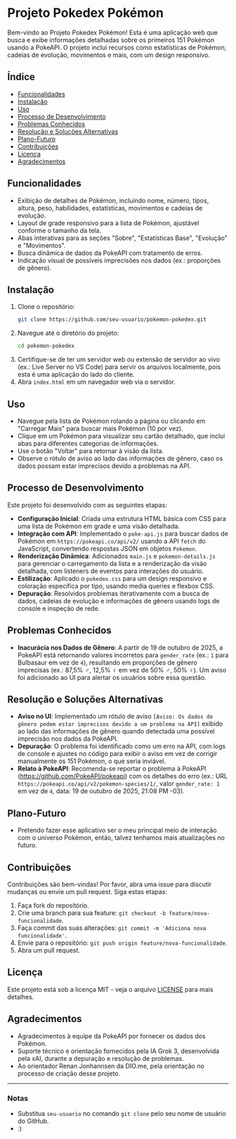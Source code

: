 # Projeto Pokedex Pokémon

Bem-vindo ao Projeto Pokedex Pokémon! Esta é uma aplicação web que busca e exibe informações detalhadas sobre os primeiros 151 Pokémon usando a PokeAPI. O projeto inclui recursos como estatísticas de Pokémon, cadeias de evolução, movimentos e mais, com um design responsivo.

## Índice
- [Funcionalidades](#funcionalidades)
- [Instalação](#instalação)
- [Uso](#uso)
- [Processo de Desenvolvimento](#processo-de-desenvolvimento)
- [Problemas Conhecidos](#problemas-conhecidos)
- [Resolução e Soluções Alternativas](#resolução-e-soluções-alternativas)
- [Plano-Futuro](#plano-futuro)
- [Contribuições](#contribuições)
- [Licença](#licença)
- [Agradecimentos](#agradecimentos)

## Funcionalidades
- Exibição de detalhes de Pokémon, incluindo nome, número, tipos, altura, peso, habilidades, estatísticas, movimentos e cadeias de evolução.
- Layout de grade responsivo para a lista de Pokémon, ajustável conforme o tamanho da tela.
- Abas interativas para as seções "Sobre", "Estatísticas Base", "Evolução" e "Movimentos".
- Busca dinâmica de dados da PokeAPI com tratamento de erros.
- Indicação visual de possíveis imprecisões nos dados (ex.: proporções de gênero).

## Instalação
1. Clone o repositório:
   ```bash
   git clone https://github.com/seu-usuario/pokemon-pokedex.git
   ```
2. Navegue até o diretório do projeto:
   ```bash
   cd pokemon-pokedex
   ```
3. Certifique-se de ter um servidor web ou extensão de servidor ao vivo (ex.: Live Server no VS Code) para servir os arquivos localmente, pois esta é uma aplicação do lado do cliente.
4. Abra `index.html` em um navegador web via o servidor.

## Uso
- Navegue pela lista de Pokémon rolando a página ou clicando em "Carregar Mais" para buscar mais Pokémon (10 por vez).
- Clique em um Pokémon para visualizar seu cartão detalhado, que inclui abas para diferentes categorias de informações.
- Use o botão "Voltar" para retornar à visão da lista.
- Observe o rótulo de aviso ao lado das informações de gênero, caso os dados possam estar imprecisos devido a problemas na API.

## Processo de Desenvolvimento
Este projeto foi desenvolvido com as seguintes etapas:
- **Configuração Inicial**: Criada uma estrutura HTML básica com CSS para uma lista de Pokémon em grade e uma visão detalhada.
- **Integração com API**: Implementado o `poke-api.js` para buscar dados de Pokémon em `https://pokeapi.co/api/v2/` usando a API `fetch` do JavaScript, convertendo respostas JSON em objetos `Pokemon`.
- **Renderização Dinâmica**: Adicionados `main.js` e `pokemon-details.js` para gerenciar o carregamento da lista e a renderização da visão detalhada, com listeners de eventos para interações do usuário.
- **Estilização**: Aplicado o `pokedex.css` para um design responsivo e coloração específica por tipo, usando media queries e flexbox CSS.
- **Depuração**: Resolvidos problemas iterativamente com a busca de dados, cadeias de evolução e informações de gênero usando logs de console e inspeção de rede.

## Problemas Conhecidos
- **Inacurácia nos Dados de Gênero**: A partir de 19 de outubro de 2025, a PokeAPI está retornando valores incorretos para `gender_rate` (ex.: `1` para Bulbasaur em vez de `4`), resultando em proporções de gênero imprecisas (ex.: 87,5% ♂, 12,5% ♀ em vez de 50% ♂, 50% ♀). Um aviso foi adicionado ao UI para alertar os usuários sobre essa questão.

## Resolução e Soluções Alternativas
- **Aviso no UI**: Implementado um rótulo de aviso `[Aviso: Os dados de gênero podem estar imprecisos devido a um problema na API]` exibido ao lado das informações de gênero quando detectada uma possível imprecisão nos dados da PokeAPI.
- **Depuração**: O problema foi identificado como um erro na API, com logs de console e ajustes no código para exibir o aviso em vez de corrigir manualmente os 151 Pokémon, o que seria inviável.
- **Relato à PokeAPI**: Recomenda-se reportar o problema à PokeAPI (https://github.com/PokeAPI/pokeapi) com os detalhes do erro (ex.: URL `https://pokeapi.co/api/v2/pokemon-species/1/`, valor `gender_rate: 1` em vez de `4`, data: 19 de outubro de 2025, 21:08 PM -03).

## Plano-Futuro
- Pretendo fazer esse aplicativo ser o meu principal meio de interação com o universo Pokémon, então, talvez tenhamos mais atualizações no futuro.

## Contribuições
Contribuições são bem-vindas! Por favor, abra uma issue para discutir mudanças ou envie um pull request. Siga estas etapas:
1. Faça fork do repositório.
2. Crie uma branch para sua feature: `git checkout -b feature/nova-funcionalidade`.
3. Faça commit das suas alterações: `git commit -m 'Adiciona nova funcionalidade'`.
4. Envie para o repositório: `git push origin feature/nova-funcionalidade`.
5. Abra um pull request.

## Licença
Este projeto está sob a licença MIT - veja o arquivo [LICENSE](LICENSE) para mais detalhes.

## Agradecimentos
- Agradecimentos à equipe da PokeAPI por fornecer os dados dos Pokémon.
- Suporte técnico e orientação fornecidos pela IA Grok 3, desenvolvida pela xAI, durante a depuração e resolução de problemas.
- Ao orientador Renan Jonhannsen da DIO.me, pela orientação no processo de criação desse projeto.
---

### Notas
- Substitua `seu-usuario` no comando `git clone` pelo seu nome de usuário do GitHub.
- :)
